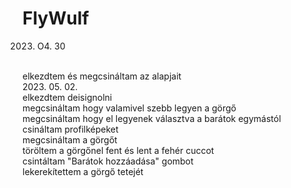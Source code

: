 # FlyWulf
2023. O4. 30
<br>
elkezdtem és megcsináltam az alapjait
<br>
2023. 05. 02.
<br>
elkezdtem deisignolni
<br>
megcsináltam hogy valamivel szebb legyen a görgő
<br>
megcsináltam hogy el legyenek választva a barátok egymástól
<br>
csináltam profilképeket
<br>
megcsináltam a görgőt
<br>
töröltem a görgőnel fent és lent a fehér cuccot
<br>
csintáltam "Barátok hozzáadása" gombot
<br>
lekerekítettem a görgő tetejét
